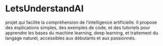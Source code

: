 # LetsUnderstandAI
projet qui facilite la compréhension de l’intelligence artificielle. Il propose des explications simples, des exemples de code, et des tutoriels pour apprendre les bases du machine learning, deep learning, et traitement du langage naturel, accessibles aux débutants et aux passionnés.

